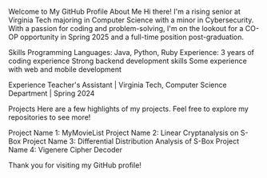 Welcome to My GitHub Profile
About Me
Hi there! I'm a rising senior at Virginia Tech majoring in Computer Science with a minor in Cybersecurity. With a passion for coding and problem-solving, I'm on the lookout for a CO-OP opportunity in Spring 2025 and a full-time position post-graduation.

Skills
Programming Languages: Java, Python, Ruby
Experience:
3 years of coding experience
Strong backend development skills
Some experience with web and mobile development

Experience
Teacher's Assistant | Virginia Tech, Computer Science Department | Spring 2024

Projects
Here are a few highlights of my projects. Feel free to explore my repositories to see more!

Project Name 1: MyMovieList
Project Name 2: Linear Cryptanalysis on S-Box
Project Name 3: Differential Distribution Analysis of S-Box
Project Name 4: Vigenere Cipher Decoder

Thank you for visiting my GitHub profile!

